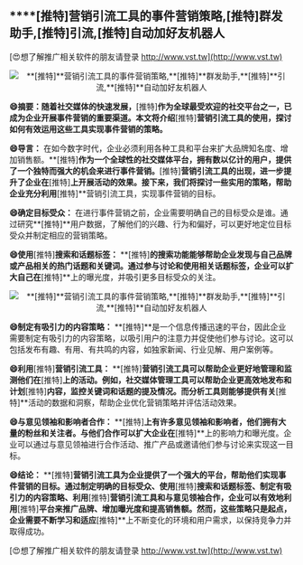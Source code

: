 ## ****[推特]**营销引流工具的事件营销策略,**[推特]**群发助手,**[推特]**引流,**[推特]**自动加好友机器人**

[😍想了解推广相关软件的朋友请登录 http://www.vst.tw](http://www.vst.tw)

 <center><img src="https://vst.tw/MP4/tuiguang/png/0.png" alt="**[推特]**营销引流工具的事件营销策略,**[推特]**群发助手,**[推特]**引流,**[推特]**自动加好友机器人"></center>

**😄摘要：随着社交媒体的快速发展，**[推特]**作为全球最受欢迎的社交平台之一，已成为企业开展事件营销的重要渠道。本文将介绍**[推特]**营销引流工具的使用，探讨如何有效运用这些工具实现事件营销的策略。**

**😄导言：**
在如今数字时代，企业必须利用各种工具和平台来扩大品牌知名度、增加销售额。**[推特]**作为一个全球性的社交媒体平台，拥有数以亿计的用户，提供了一个独特而强大的机会来进行事件营销。**[推特]**营销引流工具的出现，进一步提升了企业在**[推特]**上开展活动的效果。接下来，我们将探讨一些实用的策略，帮助企业充分利用**[推特]**营销引流工具，实现事件营销的目标。

**😄确定目标受众：**
在进行事件营销之前，企业需要明确自己的目标受众是谁。通过研究**[推特]**用户数据，了解他们的兴趣、行为和偏好，可以更好地定位目标受众并制定相应的营销策略。

**😄使用**[推特]**搜索和话题标签：**
**[推特]**的搜索功能能够帮助企业发现与自己品牌或产品相关的热门话题和关键词。通过参与讨论和使用相关话题标签，企业可以扩大自己在**[推特]**上的曝光度，并吸引更多目标受众的关注。

 <center><img src="https://vst.tw/MP4/tuiguang/png/0.png" alt="**[推特]**营销引流工具的事件营销策略,**[推特]**群发助手,**[推特]**引流,**[推特]**自动加好友机器人"></center>

**😄制定有吸引力的内容策略：**
**[推特]**是一个信息传播迅速的平台，因此企业需要制定有吸引力的内容策略，以吸引用户的注意力并促使他们参与讨论。这可以包括发布有趣、有用、有共鸣的内容，如独家新闻、行业见解、用户案例等。

**😄利用**[推特]**营销引流工具：**
**[推特]**营销引流工具可以帮助企业更好地管理和监测他们在**[推特]**上的活动。例如，社交媒体管理工具可以帮助企业更高效地发布和计划**[推特]**内容，监控关键词和话题的提及情况。而分析工具则能够提供有关**[推特]**活动的数据和洞察，帮助企业优化营销策略并评估活动效果。

**😄与意见领袖和影响者合作：**
**[推特]**上有许多意见领袖和影响者，他们拥有大量的粉丝和关注者。与他们合作可以扩大企业在**[推特]**上的影响力和曝光度。企业可以通过与意见领袖进行合作活动、推广产品或邀请他们参与讨论来实现这一目标。

**😄结论：**
**[推特]**营销引流工具为企业提供了一个强大的平台，帮助他们实现事件营销的目标。通过制定明确的目标受众、使用**[推特]**搜索和话题标签、制定有吸引力的内容策略、利用**[推特]**营销引流工具和与意见领袖合作，企业可以有效地利用**[推特]**平台来推广品牌、增加曝光度和提高销售额。然而，这些策略只是起点，企业需要不断学习和适应**[推特]**上不断变化的环境和用户需求，以保持竞争力并取得成功。

[😍想了解推广相关软件的朋友请登录 http://www.vst.tw](http://www.vst.tw)



